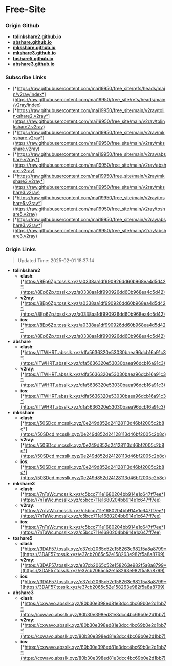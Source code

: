 # Free-Site

### Origin Github

- [**tolinkshare2.github.io**](https://github.com/tolinkshare2/tolinkshare2.github.io)
- [**abshare.github.io**](https://github.com/abshare/abshare.github.io)
- [**mksshare.github.io**](https://github.com/mksshare/mksshare.github.io)
- [**mkshare3.github.io**](https://github.com/mkshare3/mkshare3.github.io)
- [**toshare5.github.io**](https://github.com/toshare5/toshare5.github.io)
- [**abshare3.github.io**](https://github.com/abshare3/abshare3.github.io)

### Subscribe Links

- [*https://raw.githubusercontent.com/mai19950/free_site/refs/heads/main/v2ray/index*](https://raw.githubusercontent.com/mai19950/free_site/refs/heads/main/v2ray/index)
- [*https://raw.githubusercontent.com/mai19950/free_site/main/v2ray/tolinkshare2.v2ray*](https://raw.githubusercontent.com/mai19950/free_site/main/v2ray/tolinkshare2.v2ray)
- [*https://raw.githubusercontent.com/mai19950/free_site/main/v2ray/mksshare.v2ray*](https://raw.githubusercontent.com/mai19950/free_site/main/v2ray/mksshare.v2ray)
- [*https://raw.githubusercontent.com/mai19950/free_site/main/v2ray/abshare.v2ray*](https://raw.githubusercontent.com/mai19950/free_site/main/v2ray/abshare.v2ray)
- [*https://raw.githubusercontent.com/mai19950/free_site/main/v2ray/mkshare3.v2ray*](https://raw.githubusercontent.com/mai19950/free_site/main/v2ray/mkshare3.v2ray)
- [*https://raw.githubusercontent.com/mai19950/free_site/main/v2ray/toshare5.v2ray*](https://raw.githubusercontent.com/mai19950/free_site/main/v2ray/toshare5.v2ray)
- [*https://raw.githubusercontent.com/mai19950/free_site/main/v2ray/abshare3.v2ray*](https://raw.githubusercontent.com/mai19950/free_site/main/v2ray/abshare3.v2ray)

### Origin Links

> Updated Time: 2025-02-01 18:37:14

- **tolinkshare2**
  - **clash**: [*https://8Ep6Zp.tosslk.xyz/a0338aa1df990926dd60b968ea4d5d42*](https://8Ep6Zp.tosslk.xyz/a0338aa1df990926dd60b968ea4d5d42)
  - **v2ray**: [*https://8Ep6Zp.tosslk.xyz/a0338aa1df990926dd60b968ea4d5d42*](https://8Ep6Zp.tosslk.xyz/a0338aa1df990926dd60b968ea4d5d42)
  - **ios**: [*https://8Ep6Zp.tosslk.xyz/a0338aa1df990926dd60b968ea4d5d42*](https://8Ep6Zp.tosslk.xyz/a0338aa1df990926dd60b968ea4d5d42)
- **abshare**
  - **clash**: [*https://ITWHRT.absslk.xyz/dfa5636320e53030baea96dcb16a91c3*](https://ITWHRT.absslk.xyz/dfa5636320e53030baea96dcb16a91c3)
  - **v2ray**: [*https://ITWHRT.absslk.xyz/dfa5636320e53030baea96dcb16a91c3*](https://ITWHRT.absslk.xyz/dfa5636320e53030baea96dcb16a91c3)
  - **ios**: [*https://ITWHRT.absslk.xyz/dfa5636320e53030baea96dcb16a91c3*](https://ITWHRT.absslk.xyz/dfa5636320e53030baea96dcb16a91c3)
- **mksshare**
  - **clash**: [*https://50SDcd.mcsslk.xyz/0e249d852d24128113d46bf2005c2b8c*](https://50SDcd.mcsslk.xyz/0e249d852d24128113d46bf2005c2b8c)
  - **v2ray**: [*https://50SDcd.mcsslk.xyz/0e249d852d24128113d46bf2005c2b8c*](https://50SDcd.mcsslk.xyz/0e249d852d24128113d46bf2005c2b8c)
  - **ios**: [*https://50SDcd.mcsslk.xyz/0e249d852d24128113d46bf2005c2b8c*](https://50SDcd.mcsslk.xyz/0e249d852d24128113d46bf2005c2b8c)
- **mkshare3**
  - **clash**: [*https://7nTaWc.mcsslk.xyz/c5bcc711e1680204bb914e1c647ff7ee*](https://7nTaWc.mcsslk.xyz/c5bcc711e1680204bb914e1c647ff7ee)
  - **v2ray**: [*https://7nTaWc.mcsslk.xyz/c5bcc711e1680204bb914e1c647ff7ee*](https://7nTaWc.mcsslk.xyz/c5bcc711e1680204bb914e1c647ff7ee)
  - **ios**: [*https://7nTaWc.mcsslk.xyz/c5bcc711e1680204bb914e1c647ff7ee*](https://7nTaWc.mcsslk.xyz/c5bcc711e1680204bb914e1c647ff7ee)
- **toshare5**
  - **clash**: [*https://3DAF57.tosslk.xyz/e37cb2065c52e158263e982f5a8a8799*](https://3DAF57.tosslk.xyz/e37cb2065c52e158263e982f5a8a8799)
  - **v2ray**: [*https://3DAF57.tosslk.xyz/e37cb2065c52e158263e982f5a8a8799*](https://3DAF57.tosslk.xyz/e37cb2065c52e158263e982f5a8a8799)
  - **ios**: [*https://3DAF57.tosslk.xyz/e37cb2065c52e158263e982f5a8a8799*](https://3DAF57.tosslk.xyz/e37cb2065c52e158263e982f5a8a8799)
- **abshare3**
  - **clash**: [*https://cxwavo.absslk.xyz/80b30e398ed81e3dcc4bc69b0e2d1bb7*](https://cxwavo.absslk.xyz/80b30e398ed81e3dcc4bc69b0e2d1bb7)
  - **v2ray**: [*https://cxwavo.absslk.xyz/80b30e398ed81e3dcc4bc69b0e2d1bb7*](https://cxwavo.absslk.xyz/80b30e398ed81e3dcc4bc69b0e2d1bb7)
  - **ios**: [*https://cxwavo.absslk.xyz/80b30e398ed81e3dcc4bc69b0e2d1bb7*](https://cxwavo.absslk.xyz/80b30e398ed81e3dcc4bc69b0e2d1bb7)
